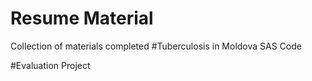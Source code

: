 # Resume Material
Collection of materials completed
#Tuberculosis in Moldova SAS Code

#Evaluation Project
